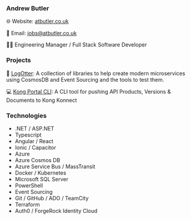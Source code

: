 ### Andrew Butler

🌐 Website: [atbutler.co.uk](https://atbutler.co.uk) 

📧 Email: jobs@atbutler.co.uk

👨‍💻 Engineering Manager / Full Stack Software Developer

### Projects

🦦 [LogOtter](https://github.com/LogOtter/log-otter): A collection of libraries to help create modern microservices using CosmosDB and Event Sourcing and the tools to test them.

💻 [Kong Portal CLI](https://github.com/AButler/kong-portal-cli): A CLI tool for pushing API Products, Versions & Documents to Kong Konnect

### Technologies

* .NET / ASP.NET
* Typescript
* Angular / React
* Ionic / Capacitor
* Azure
* Azure Cosmos DB
* Azure Service Bus / MassTransit
* Docker / Kubernetes
* Microsoft SQL Server
* PowerShell
* Event Sourcing
* Git / GitHub / ADO / TeamCity
* Terraform
* Auth0 / ForgeRock Identity Cloud
